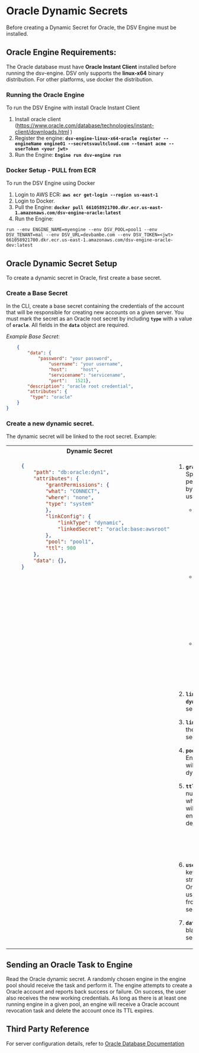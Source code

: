 [title]: # (Oracle Dynamic Secrets)
[tags]: # (DevOps Secrets Vault,DSV,)
[priority]: # (6420)

# Oracle Dynamic Secrets
Before creating a Dynamic Secret for Oracle, the DSV Engine must be installed.

## Oracle Engine Requirements:

The Oracle database must have **Oracle Instant Client** installed before running the dsv-engine. DSV only supports the **linux-x64** binary distribution. For other platforms, use docker the distribution.

### Running the Oracle Engine

To run the DSV Engine with install Oracle Instant Client 

1. Install oracle client (https://www.oracle.com/database/technologies/instant-client/downloads.html )
1. Register the engine:
    **```dsv-engine-linux-x64-oracle register --engineName engine01 --secretsvaultcloud.com --tenant acme --userToken <your jwt>```**
1. Run the Engine:
    **```Engine run dsv-engine run```**

### Docker Setup - PULL from ECR

To run the DSV Engine using Docker

1. Login to AWS ECR: **```aws ecr get-login --region us-east-1```**
1. Login to Docker.
1. Pull the Engine: **```docker pull 661058921700.dkr.ecr.us-east-1.amazonaws.com/dsv-engine-oracle:latest```**
1. Run the Engine:

```CLI
run --env ENGINE_NAME=myengine --env DSV_POOL=pool1 --env DSV_TENANT=mal --env DSV_URL=devbambe.com --env DSV_TOKEN=<jwt> 661058921700.dkr.ecr.us-east-1.amazonaws.com/dsv-engine-oracle-dev:latest
```

## Oracle Dynamic Secret Setup

To create a dynamic secret in Oracle, first create a base secret.

### **Create a Base Secret**

In the CLI, create a base secret containing the credentials of the account that will be responsible for creating new accounts on a given server. You must mark the secret as an Oracle root secret by including **`type`** with a value of **`oracle`**. All fields in the **`data`** object are required.

*Example Base Secret*:

```json
    {
        "data": {
        	"password": "your password",
    		    "username": "your username",
    		    "host":     "host",
	    	    "servicename": "servicename",
    		    "port":   1521},
        "description": "oracle root credential",
        "attributes": {
		 "type": "oracle"
    }
}
```

### **Create a new dynamic secret.** 

The dynamic secret will be linked to the root secret. Example:

<table>
<tr>
<th> Dynamic Secret
<th> Guide
</tr>
<tr style="vertical-align:top">
<td>

```json
    {
        "path": "db:oracle:dyn1",
        "attributes": {
            "grantPermissions": {
            "what": "CONNECT",
            "where": "none",
            "type": "system"
            },
            "linkConfig": {
                "linkType": "dynamic",
                "linkedSecret": "oracle:base:awsroot"
            },
            "pool": "pool1",
            "ttl": 900
        },
        "data": {},
    }
```

</td>
<td>

1. **`grantPermissions`**: Specifies the permissions assigned by Oracle to the new user account. 
    * `what`: Defines the database access permissions the user will have in Oracle. Permissions may include `CONNECT`, `CREATE`, `SELECT`, or other SQL statements.
    * `where`: Defines the location within the database for permissions to apply. For `object` privileges, this field should designate the object (ie: ADMIN.EMPLOYEE).
    * `type`: Defines the object permissions within Oracle. Use `system`, `role`, or `object` to grant privileges.

1. **`linkType`** is always **`dynamic`** for dynamic secrets.
1. **`linkedSecret`** should be the path of the root secret.
1. **`pool`**: Designates the Engine pool that DSV will use to generate dynamic secrets.
1. **`ttl`**: Specifies the number of seconds for which the new account will exist before the engine automatically deletes it. 
    > **NOTE**: `ttl` must be set **above 900**. 
1. **`userPrefix`** An optional key whose value is a string prepended to all Oracle account usernames created from the dynamic secret.
1. **`data`**: This field remains blank for dynamic secrets.

</td>
</tr>
</table>

## Sending an Oracle Task to Engine

Read the Oracle dynamic secret. A randomly chosen engine in the engine pool should receive the task and perform it. The engine attempts to create a Oracle account and reports back success or failure. On success, the user also receives the new working credentials. As long as there is at least one running engine in a given pool, an engine will receive a Oracle account revocation task and delete the account once its TTL expires.

## Third Party Reference

For server configuration details, refer to [Oracle Database Documentation](https://docs.oracle.com/en/database/)